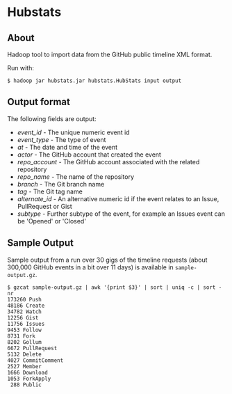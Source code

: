 # Hubstats

## About
Hadoop tool to import data from the GitHub public timeline XML format.

Run with:

    $ hadoop jar hubstats.jar hubstats.HubStats input output

## Output format
The following fields are output:

 *  *event_id* - The unique numeric event id
 *  *event_type* - The type of event
 *  *at* - The date and time of the event
 *  *actor* - The GitHub account that created the event
 *  *repo_account* - The GitHub account associated with the related repository
 *  *repo_name* - The name of the repository
 *  *branch* - The Git branch name
 *  *tag* - The Git tag name
 *  *alternate_id* - An alternative numeric id if the event relates to an Issue, PullRequest or Gist
 *  *subtype* - Further subtype of the event, for example an Issues event can be 'Opened' or 'Closed'

## Sample Output
Sample output from a run over 30 gigs of the timeline requests (about 300,000 GitHub events in a bit over 11 days) is available in `sample-output.gz`.

    $ gzcat sample-output.gz | awk '{print $3}' | sort | uniq -c | sort -nr
    173260 Push
    48186 Create
    34782 Watch
    12256 Gist
    11756 Issues
    9453 Follow
    8731 Fork
    8202 Gollum
    6672 PullRequest
    5132 Delete
    4027 CommitComment
    2527 Member
    1666 Download
    1053 ForkApply
     288 Public